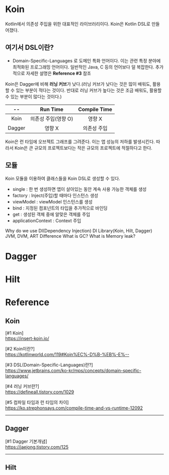 # Koin
Kotlin에서 의존성 주입을 위한 대표적인 라이브러리이다. Koin은 Kotlin DSL로 만들어졌다.
## 여기서 DSL이란?
- Domain-Specific-Languages 로 도메인 특화 언어이다. 이는 관련 특정 분야에 최적화된 프로그래밍 언어이다. 일반적인 Java, C 등의 언어보다 덜 복잡한다. 추가적으로 자세한 설명은 **Reference #3** 참조

Koin은 Dagger에 비해 **러닝 커브**가 낮다.(러닝 커브가 낮다는 것은 많이 배워도, 활용할 수 있는 부분이 적다는 것이다. 반대로 러닝 커브가 높다는 것은 조금 배워도, 활용할 수 있는 부분이 많다는 것이다.)

|--|Run Time|Compile Time|
|:--:|:--:|:--:|
|Koin|의존성 주입(영향 O)|영향 X|
|Dagger|영향 X|의존성 주입|

Koin은 런 타임에 오브젝트 그래프를 그려준다. 이는 앱 성능의 저하를 발생시킨다. 따라서 Koin은 큰 규모의 프로젝트보다는 작은 규모의 프로젝트에 적절하다고 한다.

## 모듈
Koin 모듈을 이용하여 클래스들을 Koin DSL로 생성할 수 있다.
- single : 한 번 생성하면 앱이 살아있는 동안 계속 사용 가능한 객체를 생성
- factory : Inject(주입)할 때마다 인스턴스 생성
- viewModel : viewModel 인스턴스를 생성
- bind : 지정된 컴포넌트의 타입을 추가적으로 바인딩
- get : 생성된 객체 중에 알맞은 객체를 주입
- applicationContext : Context 주입

Why do we use DI(Dependency Injection)
DI Library(Koin, Hilt, Dagger)
JVM, DVM, ART Difference
What is GC?
What is Memory leak?

# Dagger

# Hilt


# Reference

## Koin
[#1 Koin]<br>
https://insert-koin.io/

[#2 Koin이란?]<br>
https://kotlinworld.com/119#Koin%EC%-D%B-%EB%-E%--

[#3 DSL(Domain-Specific-Languages)란?]<br>
https://www.jetbrains.com/ko-kr/mps/concepts/domain-specific-languages/

[#4 러닝 커브란?]<br>
https://defineall.tistory.com/1029

[#5 컴파일 타임과 런 타임의 차이]<br>
https://ko.strephonsays.com/compile-time-and-vs-runtime-12092

----

## Dagger
[#1 Dagger 기본개념]<br>
https://jaejong.tistory.com/125


----
## Hilt